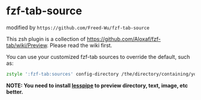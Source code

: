 # fzf-tab-source

modified by `https://github.com/Freed-Wu/fzf-tab-source`

This zsh plugin is a collection of
<https://github.com/Aloxaf/fzf-tab/wiki/Preview>. Please read the wiki first.

You can use your customized fzf-tab sources to override the default, such as:

```zsh
zstyle ':fzf-tab:sources' config-directory /the/directory/containing/your/source.zsh
```

**NOTE: You need to install [lesspipe](https://github.com/wofr06/lesspipe) to
preview directory, text, image, etc better.**
